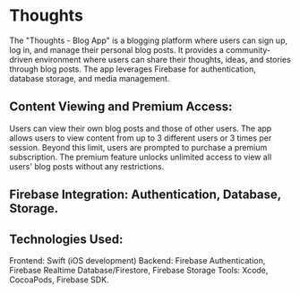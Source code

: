  # Thoughts

The "Thoughts - Blog App" is a blogging platform where users can sign up, log in, and manage their personal blog posts.
It provides a community-driven environment where users can share their thoughts, ideas, and stories through blog posts. 
The app leverages Firebase for authentication, database storage, and media management. 

## Content Viewing and Premium Access: 
Users can view their own blog posts and those of other users. 
The app allows users to view content from up to 3 different users or 3 times per session. 
Beyond this limit, users are prompted to purchase a premium subscription. 
The premium feature unlocks unlimited access to view all users' blog posts without any restrictions. 

## Firebase Integration: Authentication, Database, Storage. 

## Technologies Used: 
Frontend: Swift (iOS development) 
Backend: Firebase Authentication, Firebase Realtime Database/Firestore, Firebase Storage 
Tools: Xcode, CocoaPods, Firebase SDK.
